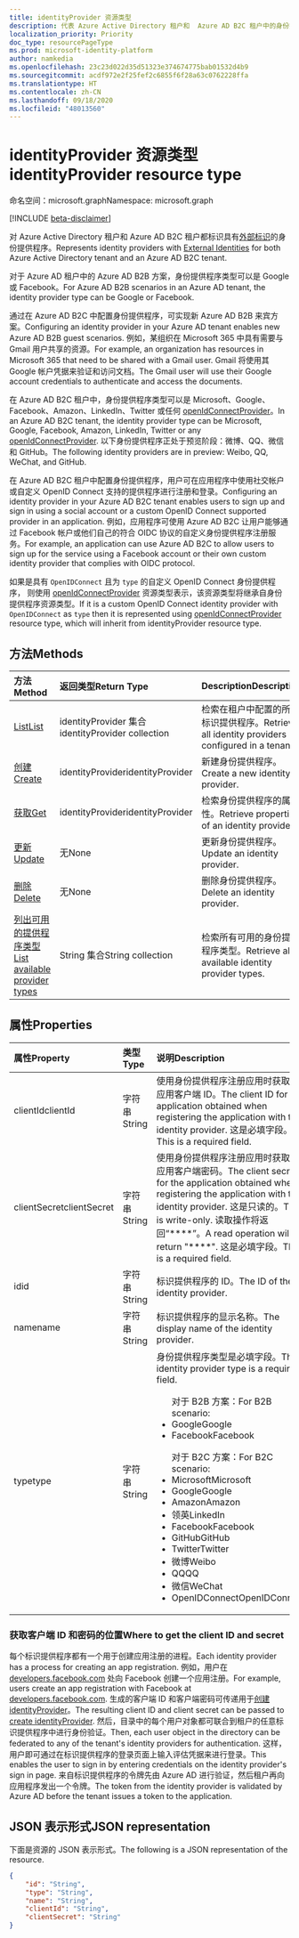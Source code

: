 ```yaml
---
title: identityProvider 资源类型
description: 代表 Azure Active Directory 租户和  Azure AD B2C 租户中的身份提供程序。
localization_priority: Priority
doc_type: resourcePageType
ms.prod: microsoft-identity-platform
author: namkedia
ms.openlocfilehash: 23c23d022d35d51323e374674775bab01532d4b9
ms.sourcegitcommit: acdf972e2f25fef2c6855f6f28a63c0762228ffa
ms.translationtype: HT
ms.contentlocale: zh-CN
ms.lasthandoff: 09/18/2020
ms.locfileid: "48013560"
---
```

# <a name="identityprovider-resource-type"></a><span data-ttu-id="0591c-103">identityProvider 资源类型</span><span class="sxs-lookup"><span data-stu-id="0591c-103">identityProvider resource type</span></span>

<span data-ttu-id="0591c-104">命名空间：microsoft.graph</span><span class="sxs-lookup"><span data-stu-id="0591c-104">Namespace: microsoft.graph</span></span>

[!INCLUDE [beta-disclaimer](../../includes/beta-disclaimer.md)]

<span data-ttu-id="0591c-105">对 Azure Active Directory 租户和 Azure AD B2C 租户都标识具有[外部标识](https://docs.microsoft.com/azure/active-directory/external-identities/)的身份提供程序。</span><span class="sxs-lookup"><span data-stu-id="0591c-105">Represents identity providers with [External Identities](https://docs.microsoft.com/azure/active-directory/external-identities/) for both Azure Active Directory tenant and an Azure AD B2C tenant.</span></span>

<span data-ttu-id="0591c-106">对于 Azure AD 租户中的 Azure AD B2B 方案，身份提供程序类型可以是 Google 或 Facebook。</span><span class="sxs-lookup"><span data-stu-id="0591c-106">For Azure AD B2B scenarios in an Azure AD tenant, the identity provider type can be Google or Facebook.</span></span>

<span data-ttu-id="0591c-107">通过在 Azure AD B2C 中配置身份提供程序，可实现新 Azure AD B2B 来宾方案。</span><span class="sxs-lookup"><span data-stu-id="0591c-107">Configuring an identity provider in your Azure AD tenant enables new Azure AD B2B guest scenarios.</span></span> <span data-ttu-id="0591c-108">例如，某组织在 Microsoft 365 中具有需要与 Gmail 用户共享的资源。</span><span class="sxs-lookup"><span data-stu-id="0591c-108">For example, an organization has resources in Microsoft 365 that need to be shared with a Gmail user.</span></span> <span data-ttu-id="0591c-109">Gmail 将使用其 Google 帐户凭据来验证和访问文档。</span><span class="sxs-lookup"><span data-stu-id="0591c-109">The Gmail user will use their Google account credentials to authenticate and access the documents.</span></span>

<span data-ttu-id="0591c-110">在 Azure AD B2C 租户中，身份提供程序类型可以是 Microsoft、Google、Facebook、Amazon、LinkedIn、Twitter 或任何 [openIdConnectProvider](../resources/openidconnectprovider.md)。</span><span class="sxs-lookup"><span data-stu-id="0591c-110">In an Azure AD B2C tenant, the identity provider type can be Microsoft, Google, Facebook, Amazon, LinkedIn, Twitter or any [openIdConnectProvider](../resources/openidconnectprovider.md).</span></span> <span data-ttu-id="0591c-111">以下身份提供程序正处于预览阶段：微博、QQ、微信和 GitHub。</span><span class="sxs-lookup"><span data-stu-id="0591c-111">The following identity providers are in preview: Weibo, QQ, WeChat, and GitHub.</span></span>

<span data-ttu-id="0591c-112">在 Azure AD B2C 租户中配置身份提供程序，用户可在应用程序中使用社交帐户或自定义 OpenID Connect 支持的提供程序进行注册和登录。</span><span class="sxs-lookup"><span data-stu-id="0591c-112">Configuring an identity provider in your Azure AD B2C tenant enables users to sign up and sign in using a social account or a custom OpenID Connect supported provider in an application.</span></span> <span data-ttu-id="0591c-113">例如，应用程序可使用 Azure AD B2C 让用户能够通过 Facebook 帐户或他们自己的符合 OIDC 协议的自定义身份提供程序注册服务。</span><span class="sxs-lookup"><span data-stu-id="0591c-113">For example, an application can use Azure AD B2C to allow users to sign up for the service using a Facebook account or their own custom identity provider that complies with OIDC protocol.</span></span>


<span data-ttu-id="0591c-114">如果是具有 `OpenIDConnect` 且为 `type` 的自定义 OpenID Connect 身份提供程序， 则使用 [openIdConnectProvider](../resources/openidconnectprovider.md) 资源类型表示，该资源类型将继承自身份提供程序资源类型。</span><span class="sxs-lookup"><span data-stu-id="0591c-114">If it is a custom OpenID Connect identity provider with `OpenIDConnect` as `type` then it is represented using [openIdConnectProvider](../resources/openidconnectprovider.md) resource type, which will inherit from identityProvider resource type.</span></span> 

## <a name="methods"></a><span data-ttu-id="0591c-115">方法</span><span class="sxs-lookup"><span data-stu-id="0591c-115">Methods</span></span>

| <span data-ttu-id="0591c-116">方法</span><span class="sxs-lookup"><span data-stu-id="0591c-116">Method</span></span>       | <span data-ttu-id="0591c-117">返回类型</span><span class="sxs-lookup"><span data-stu-id="0591c-117">Return Type</span></span>  |<span data-ttu-id="0591c-118">Description</span><span class="sxs-lookup"><span data-stu-id="0591c-118">Description</span></span>|
|:---------------|:--------|:----------|
|[<span data-ttu-id="0591c-119">List</span><span class="sxs-lookup"><span data-stu-id="0591c-119">List</span></span>](../api/identityprovider-list.md)|<span data-ttu-id="0591c-120">identityProvider 集合</span><span class="sxs-lookup"><span data-stu-id="0591c-120">identityProvider collection</span></span>|<span data-ttu-id="0591c-121">检索在租户中配置的所有标识提供程序。</span><span class="sxs-lookup"><span data-stu-id="0591c-121">Retrieve all identity providers configured in a tenant.</span></span>|
|[<span data-ttu-id="0591c-122">创建</span><span class="sxs-lookup"><span data-stu-id="0591c-122">Create</span></span>](../api/identityprovider-post-identityproviders.md)|<span data-ttu-id="0591c-123">identityProvider</span><span class="sxs-lookup"><span data-stu-id="0591c-123">identityProvider</span></span>|<span data-ttu-id="0591c-124">新建身份提供程序。</span><span class="sxs-lookup"><span data-stu-id="0591c-124">Create a new identity provider.</span></span>|
|[<span data-ttu-id="0591c-125">获取</span><span class="sxs-lookup"><span data-stu-id="0591c-125">Get</span></span>](../api/identityprovider-get.md) |<span data-ttu-id="0591c-126">identityProvider</span><span class="sxs-lookup"><span data-stu-id="0591c-126">identityProvider</span></span>|<span data-ttu-id="0591c-127">检索身份提供程序的属性。</span><span class="sxs-lookup"><span data-stu-id="0591c-127">Retrieve properties of an identity provider.</span></span>|
|[<span data-ttu-id="0591c-128">更新</span><span class="sxs-lookup"><span data-stu-id="0591c-128">Update</span></span>](../api/identityprovider-update.md)|<span data-ttu-id="0591c-129">无</span><span class="sxs-lookup"><span data-stu-id="0591c-129">None</span></span>|<span data-ttu-id="0591c-130">更新身份提供程序。</span><span class="sxs-lookup"><span data-stu-id="0591c-130">Update an identity provider.</span></span>|
|[<span data-ttu-id="0591c-131">删除</span><span class="sxs-lookup"><span data-stu-id="0591c-131">Delete</span></span>](../api/identityprovider-delete.md)|<span data-ttu-id="0591c-132">无</span><span class="sxs-lookup"><span data-stu-id="0591c-132">None</span></span>|<span data-ttu-id="0591c-133">删除身份提供程序。</span><span class="sxs-lookup"><span data-stu-id="0591c-133">Delete an identity provider.</span></span>|
|[<span data-ttu-id="0591c-134">列出可用的提供程序类型</span><span class="sxs-lookup"><span data-stu-id="0591c-134">List available provider types</span></span>](../api/identityprovider-list-availableprovidertypes.md)|<span data-ttu-id="0591c-135">String 集合</span><span class="sxs-lookup"><span data-stu-id="0591c-135">String collection</span></span>|<span data-ttu-id="0591c-136">检索所有可用的身份提供程序类型。</span><span class="sxs-lookup"><span data-stu-id="0591c-136">Retrieve all available identity provider types.</span></span>|

## <a name="properties"></a><span data-ttu-id="0591c-137">属性</span><span class="sxs-lookup"><span data-stu-id="0591c-137">Properties</span></span>

|<span data-ttu-id="0591c-138">属性</span><span class="sxs-lookup"><span data-stu-id="0591c-138">Property</span></span>|<span data-ttu-id="0591c-139">类型</span><span class="sxs-lookup"><span data-stu-id="0591c-139">Type</span></span>|<span data-ttu-id="0591c-140">说明</span><span class="sxs-lookup"><span data-stu-id="0591c-140">Description</span></span>|
|:---------------|:--------|:----------|
|<span data-ttu-id="0591c-141">clientId</span><span class="sxs-lookup"><span data-stu-id="0591c-141">clientId</span></span>|<span data-ttu-id="0591c-142">字符串</span><span class="sxs-lookup"><span data-stu-id="0591c-142">String</span></span>|<span data-ttu-id="0591c-143">使用身份提供程序注册应用时获取的应用客户端 ID。</span><span class="sxs-lookup"><span data-stu-id="0591c-143">The client ID for the application obtained when registering the application with the identity provider.</span></span> <span data-ttu-id="0591c-144">这是必填字段。</span><span class="sxs-lookup"><span data-stu-id="0591c-144">This is a required field.</span></span>|
|<span data-ttu-id="0591c-145">clientSecret</span><span class="sxs-lookup"><span data-stu-id="0591c-145">clientSecret</span></span>|<span data-ttu-id="0591c-146">字符串</span><span class="sxs-lookup"><span data-stu-id="0591c-146">String</span></span>|<span data-ttu-id="0591c-147">使用身份提供程序注册应用时获取的应用客户端密码。</span><span class="sxs-lookup"><span data-stu-id="0591c-147">The client secret for the application obtained when registering the application with the identity provider.</span></span> <span data-ttu-id="0591c-148">这是只读的。</span><span class="sxs-lookup"><span data-stu-id="0591c-148">This is write-only.</span></span> <span data-ttu-id="0591c-149">读取操作将返回“\*\*\*\*”。</span><span class="sxs-lookup"><span data-stu-id="0591c-149">A read operation will return "\*\*\*\*".</span></span> <span data-ttu-id="0591c-150">这是必填字段。</span><span class="sxs-lookup"><span data-stu-id="0591c-150">This is a required field.</span></span>|
|<span data-ttu-id="0591c-151">id</span><span class="sxs-lookup"><span data-stu-id="0591c-151">id</span></span>|<span data-ttu-id="0591c-152">字符串</span><span class="sxs-lookup"><span data-stu-id="0591c-152">String</span></span>|<span data-ttu-id="0591c-153">标识提供程序的 ID。</span><span class="sxs-lookup"><span data-stu-id="0591c-153">The ID of the identity provider.</span></span>|
|<span data-ttu-id="0591c-154">name</span><span class="sxs-lookup"><span data-stu-id="0591c-154">name</span></span>|<span data-ttu-id="0591c-155">字符串</span><span class="sxs-lookup"><span data-stu-id="0591c-155">String</span></span>|<span data-ttu-id="0591c-156">标识提供程序的显示名称。</span><span class="sxs-lookup"><span data-stu-id="0591c-156">The display name of the identity provider.</span></span>|
|<span data-ttu-id="0591c-157">type</span><span class="sxs-lookup"><span data-stu-id="0591c-157">type</span></span>|<span data-ttu-id="0591c-158">字符串</span><span class="sxs-lookup"><span data-stu-id="0591c-158">String</span></span>|<span data-ttu-id="0591c-159">身份提供程序类型是必填字段。</span><span class="sxs-lookup"><span data-stu-id="0591c-159">The identity provider type is a required field.</span></span><ul><span data-ttu-id="0591c-160">对于 B2B 方案：</span><span class="sxs-lookup"><span data-stu-id="0591c-160">For B2B scenario:</span></span><li/><span data-ttu-id="0591c-161">Google</span><span class="sxs-lookup"><span data-stu-id="0591c-161">Google</span></span><li/><span data-ttu-id="0591c-162">Facebook</span><span class="sxs-lookup"><span data-stu-id="0591c-162">Facebook</span></span></ul><ul><span data-ttu-id="0591c-163">对于 B2C 方案：</span><span class="sxs-lookup"><span data-stu-id="0591c-163">For B2C scenario:</span></span><li/><span data-ttu-id="0591c-164">Microsoft</span><span class="sxs-lookup"><span data-stu-id="0591c-164">Microsoft</span></span><li/><span data-ttu-id="0591c-165">Google</span><span class="sxs-lookup"><span data-stu-id="0591c-165">Google</span></span><li/><span data-ttu-id="0591c-166">Amazon</span><span class="sxs-lookup"><span data-stu-id="0591c-166">Amazon</span></span><li/><span data-ttu-id="0591c-167">领英</span><span class="sxs-lookup"><span data-stu-id="0591c-167">LinkedIn</span></span><li/><span data-ttu-id="0591c-168">Facebook</span><span class="sxs-lookup"><span data-stu-id="0591c-168">Facebook</span></span><li/><span data-ttu-id="0591c-169">GitHub</span><span class="sxs-lookup"><span data-stu-id="0591c-169">GitHub</span></span><li/><span data-ttu-id="0591c-170">Twitter</span><span class="sxs-lookup"><span data-stu-id="0591c-170">Twitter</span></span><li/><span data-ttu-id="0591c-171">微博</span><span class="sxs-lookup"><span data-stu-id="0591c-171">Weibo</span></span><li/><span data-ttu-id="0591c-172">QQ</span><span class="sxs-lookup"><span data-stu-id="0591c-172">QQ</span></span><li/><span data-ttu-id="0591c-173">微信</span><span class="sxs-lookup"><span data-stu-id="0591c-173">WeChat</span></span><li/><span data-ttu-id="0591c-174">OpenIDConnect</span><span class="sxs-lookup"><span data-stu-id="0591c-174">OpenIDConnect</span></span></ul>|

### <a name="where-to-get-the-client-id-and-secret"></a><span data-ttu-id="0591c-175">获取客户端 ID 和密码的位置</span><span class="sxs-lookup"><span data-stu-id="0591c-175">Where to get the client ID and secret</span></span>

<span data-ttu-id="0591c-176">每个标识提供程序都有一个用于创建应用注册的进程。</span><span class="sxs-lookup"><span data-stu-id="0591c-176">Each identity provider has a process for creating an app registration.</span></span> <span data-ttu-id="0591c-177">例如，用户在 [developers.facebook.com](https://developers.facebook.com/) 处向 Facebook 创建一个应用注册。</span><span class="sxs-lookup"><span data-stu-id="0591c-177">For example, users create an app registration with Facebook at [developers.facebook.com](https://developers.facebook.com/).</span></span> <span data-ttu-id="0591c-178">生成的客户端 ID 和客户端密码可传递用于[创建 identityProvider](../api/identityprovider-post-identityproviders.md)。</span><span class="sxs-lookup"><span data-stu-id="0591c-178">The resulting client ID and client secret can be passed to [create identityProvider](../api/identityprovider-post-identityproviders.md).</span></span> <span data-ttu-id="0591c-179">然后，目录中的每个用户对象都可联合到租户的任意标识提供程序中进行身份验证。</span><span class="sxs-lookup"><span data-stu-id="0591c-179">Then, each user object in the directory can be federated to any of the tenant's identity providers for authentication.</span></span> <span data-ttu-id="0591c-180">这样，用户即可通过在标识提供程序的登录页面上输入评估凭据来进行登录。</span><span class="sxs-lookup"><span data-stu-id="0591c-180">This enables the user to sign in by entering credentials on the identity provider's sign in page.</span></span> <span data-ttu-id="0591c-181">来自标识提供程序的令牌先由 Azure AD 进行验证，然后租户再向应用程序发出一个令牌。</span><span class="sxs-lookup"><span data-stu-id="0591c-181">The token from the identity provider is validated by Azure AD before the tenant issues a token to the application.</span></span>

## <a name="json-representation"></a><span data-ttu-id="0591c-182">JSON 表示形式</span><span class="sxs-lookup"><span data-stu-id="0591c-182">JSON representation</span></span>

<span data-ttu-id="0591c-183">下面是资源的 JSON 表示形式。</span><span class="sxs-lookup"><span data-stu-id="0591c-183">The following is a JSON representation of the resource.</span></span>

<!-- {
  "blockType": "resource",
  "@odata.type": "microsoft.graph.identityProvider"
} -->

```json
{
    "id": "String",
    "type": "String",
    "name": "String",
    "clientId": "String",
    "clientSecret": "String"
}
```


